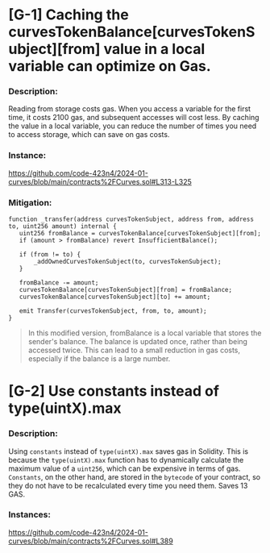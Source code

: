 # [G-1] Caching the curvesTokenBalance[curvesTokenSubject][from] value in a local variable can optimize on Gas.

### Description:
Reading from storage costs gas. When you access a variable for the first time, it costs 2100 gas, and subsequent accesses will cost less. By caching the value in a local variable, you can reduce the number of times you need to access storage, which can save on gas costs.

### Instance:
https://github.com/code-423n4/2024-01-curves/blob/main/contracts%2FCurves.sol#L313-L325

### Mitigation:
```Solidity
function _transfer(address curvesTokenSubject, address from, address to, uint256 amount) internal {
   uint256 fromBalance = curvesTokenBalance[curvesTokenSubject][from];
   if (amount > fromBalance) revert InsufficientBalance();

   if (from != to) {
       _addOwnedCurvesTokenSubject(to, curvesTokenSubject);
   }

   fromBalance -= amount;
   curvesTokenBalance[curvesTokenSubject][from] = fromBalance;
   curvesTokenBalance[curvesTokenSubject][to] += amount;

   emit Transfer(curvesTokenSubject, from, to, amount);
}
```
> In this modified version, fromBalance is a local variable that stores the sender's balance. The balance is updated once, rather than being accessed twice. This can lead to a small reduction in gas costs, especially if the balance is a large number. 

# [G-2] Use constants instead of type(uintX).max

### Description:
Using `constants` instead of `type(uintX).max` saves gas in Solidity. This is because the `type(uintX).max` function has to dynamically calculate the maximum value of a `uint256`, which can be expensive in terms of gas. `Constants`, on the other hand, are stored in the `bytecode` of your contract, so they do not have to be recalculated every time you need them. 
Saves 13 GAS. 

### Instances:
https://github.com/code-423n4/2024-01-curves/blob/main/contracts%2FCurves.sol#L389


